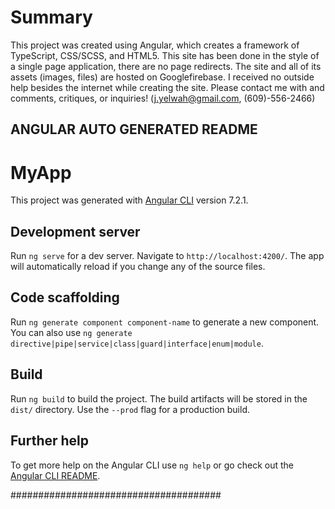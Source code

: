 # Summary
This project was created using Angular, which creates a framework of TypeScript, CSS/SCSS, and HTML5. This site has been done in the style of a single page application, there are no page redirects. The site and all of its assets (images, files) are hosted on Googlefirebase. I received no outside help besides the internet while creating the site. Please contact me with and comments, critiques, or inquiries! (j.yelwah@gmail.com, (609)-556-2466)


## ANGULAR AUTO GENERATED README ##

# MyApp

This project was generated with [Angular CLI](https://github.com/angular/angular-cli) version 7.2.1.

## Development server

Run `ng serve` for a dev server. Navigate to `http://localhost:4200/`. The app will automatically reload if you change any of the source files.

## Code scaffolding

Run `ng generate component component-name` to generate a new component. You can also use `ng generate directive|pipe|service|class|guard|interface|enum|module`.

## Build

Run `ng build` to build the project. The build artifacts will be stored in the `dist/` directory. Use the `--prod` flag for a production build.

## Further help

To get more help on the Angular CLI use `ng help` or go check out the [Angular CLI README](https://github.com/angular/angular-cli/blob/master/README.md).

######################################
